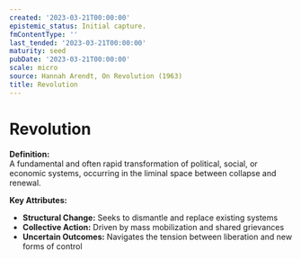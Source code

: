 ```yaml
---
created: '2023-03-21T00:00:00'
epistemic_status: Initial capture.
fmContentType: ''
last_tended: '2023-03-21T00:00:00'
maturity: seed
pubDate: '2023-03-21T00:00:00'
scale: micro
source: Hannah Arendt, On Revolution (1963)
title: Revolution
---
```


# Revolution

**Definition:**  
A fundamental and often rapid transformation of political, social, or economic systems, occurring in the liminal space between collapse and renewal.

**Key Attributes:**  
- **Structural Change:** Seeks to dismantle and replace existing systems  
- **Collective Action:** Driven by mass mobilization and shared grievances  
- **Uncertain Outcomes:** Navigates the tension between liberation and new forms of control
